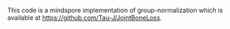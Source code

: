 ﻿This code is a mindspore implementation of group-normalization which is available at https://github.com/Tau-J/JointBoneLoss.